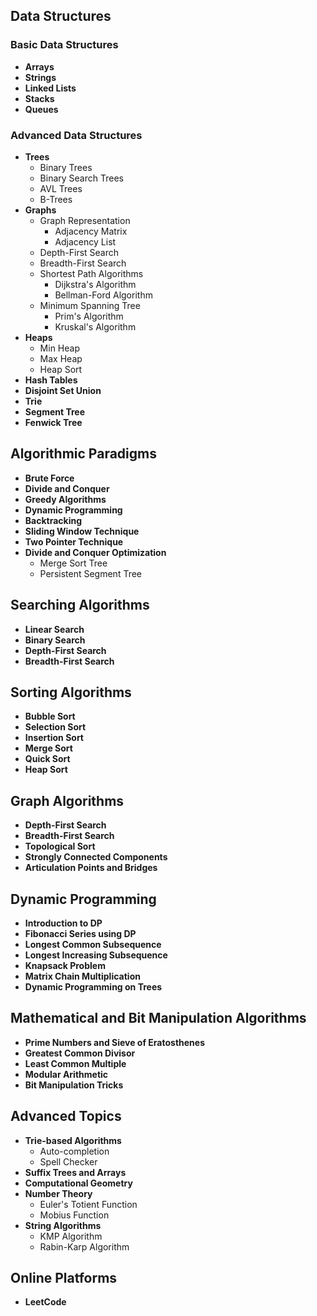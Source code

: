 ## Data Structures

### Basic Data Structures
- **Arrays**
- **Strings**
- **Linked Lists**
- **Stacks**
- **Queues**

### Advanced Data Structures
- **Trees**
  - Binary Trees
  - Binary Search Trees
  - AVL Trees
  - B-Trees
- **Graphs**
  - Graph Representation
    - Adjacency Matrix
    - Adjacency List
  - Depth-First Search
  - Breadth-First Search
  - Shortest Path Algorithms
    - Dijkstra's Algorithm
    - Bellman-Ford Algorithm
  - Minimum Spanning Tree
    - Prim's Algorithm
    - Kruskal's Algorithm
- **Heaps**
  - Min Heap
  - Max Heap
  - Heap Sort
- **Hash Tables**
- **Disjoint Set Union**
- **Trie**
- **Segment Tree**
- **Fenwick Tree**

## Algorithmic Paradigms
- **Brute Force**
- **Divide and Conquer**
- **Greedy Algorithms**
- **Dynamic Programming**
- **Backtracking**
- **Sliding Window Technique**
- **Two Pointer Technique**
- **Divide and Conquer Optimization**
  - Merge Sort Tree
  - Persistent Segment Tree

## Searching Algorithms
- **Linear Search**
- **Binary Search**
- **Depth-First Search**
- **Breadth-First Search**

## Sorting Algorithms
- **Bubble Sort**
- **Selection Sort**
- **Insertion Sort**
- **Merge Sort**
- **Quick Sort**
- **Heap Sort**

## Graph Algorithms
- **Depth-First Search**
- **Breadth-First Search**
- **Topological Sort**
- **Strongly Connected Components**
- **Articulation Points and Bridges**

## Dynamic Programming
- **Introduction to DP**
- **Fibonacci Series using DP**
- **Longest Common Subsequence**
- **Longest Increasing Subsequence**
- **Knapsack Problem**
- **Matrix Chain Multiplication**
- **Dynamic Programming on Trees**

## Mathematical and Bit Manipulation Algorithms
- **Prime Numbers and Sieve of Eratosthenes**
- **Greatest Common Divisor**
- **Least Common Multiple**
- **Modular Arithmetic**
- **Bit Manipulation Tricks**

## Advanced Topics
- **Trie-based Algorithms**
  - Auto-completion
  - Spell Checker
- **Suffix Trees and Arrays**
- **Computational Geometry**
- **Number Theory**
  - Euler's Totient Function
  - Mobius Function
- **String Algorithms**
  - KMP Algorithm
  - Rabin-Karp Algorithm

## Online Platforms
- **LeetCode**

